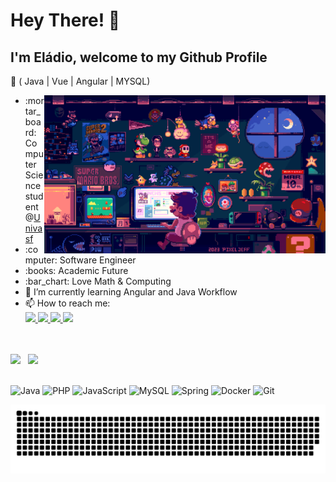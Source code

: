 # Hey There! 👋

## I'm Eládio, welcome to my Github Profile
:dart: ( Java | Vue | Angular | MYSQL)

<div id="about-me">
    <ul>
        <img align="right" width="450" height="253" src="./assets/progamming.gif" alt="Imagem">
        <li>:mortar_board: Computer Science student @<a href="https://portais.univasf.edu.br/ccicomp">Univasf</a></li>
        <li>:computer: Software Engineer</li>
        <li>:books: Academic Future</li>
        <li>:bar_chart: Love Math & Computing</li>
        <li>🔭  I’m currently learning Angular and Java Workflow</li>
        <li>📫 How to reach me: <br/>
            <a href="https://www.linkedin.com/in/eladio-leal-alves-642779182/">
                <img src="https://img.shields.io/badge/linkedin-6c46c5?style=for-the-badge&logo=linkedin&logoColor=white" />
            </a>
            <a href="https://www.instagram.com/eladio_leal.java/">
                <img src="https://img.shields.io/badge/Instagram-654acb?style=for-the-badge&logo=instagram&logoColor=white" />
            </a>
            <a href="https://twitter.com/Sr_Rico1">
                <img src="https://img.shields.io/badge/Tweet-5d4ed0?style=for-the-badge&logo=X&logoColor=white" />
            </a>
            <a href="https://http.cat/404">
                <img src="https://img.shields.io/badge/my%20website-5652d6?style=for-the-badge&logo=earth&logoColor=white" />
            </a>
        </li>
    </ul>
</div>

<br/>
<br/>

<div id="github-stats">
    <img width="49.5%" src="https://github-readme-stats.vercel.app/api?username=eladiolink&hide_border=true&show_icons=true&card_width=320&include_all_commits=false&count_private=true&line_height=24&text_color=ffffff&icon_color=ffffff&bg_color=0,833ab4,5851db,405de6&title_color=ffffff"> 
    &nbsp;
    <img width="49%" src="https://github-readme-stats.vercel.app/api/top-langs/?username=eladiolink&hide=html&hide_border=true&card_width=320&card_height=200&layout=compact&langs_count=4&line_height=20&text_color=ffffff&icon_color=ffffff&bg_color=0,833ab4,5851db,405de6&title_color=ffffff">
</div>

<br/>

<!-- ## My interests -->
![Java](https://img.shields.io/badge/java-813bb5?style=for-the-badge&logo=openjdk&logoColor=white)
![PHP](https://img.shields.io/badge/php-7a3fba?style=for-the-badge&logo=php&logoColor=white)
![JavaScript](https://img.shields.io/badge/javascript-7343c0?style=for-the-badge&logo=javascript&logoColor=white)
![MySQL](https://img.shields.io/badge/mysql-6c46c5?style=for-the-badge&logo=mysql&logoColor=white)
![Spring](https://img.shields.io/badge/spring-654acb?style=for-the-badge&logo=spring&logoColor=white)
![Docker](https://img.shields.io/badge/docker-5d4ed0?style=for-the-badge&logo=docker&logoColor=white)
![Git](https://img.shields.io/badge/git-5652d6?style=for-the-badge&logo=git&logoColor=white)

![Snake animation](https://github.com/Eladiolink/Eladiolink/blob/output/github-contribution-grid-snake-dark.svg)